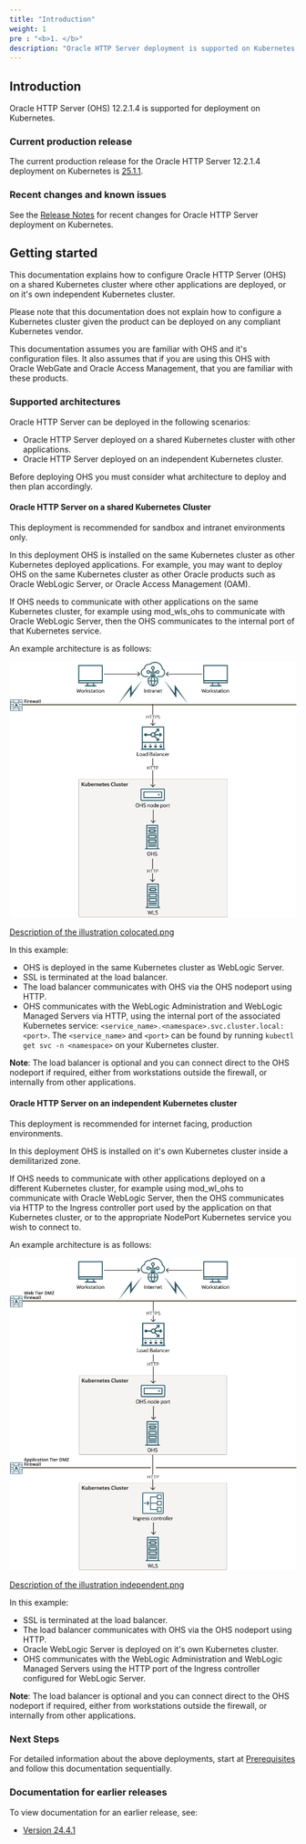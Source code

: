 ```yaml
---
title: "Introduction"
weight: 1
pre : "<b>1. </b>"
description: "Oracle HTTP Server deployment is supported on Kubernetes. Follow the instructions in this guide to set up Oracle HTTP Server on Kubernetes."
---
```


## Introduction

Oracle HTTP Server (OHS) 12.2.1.4 is supported for deployment on Kubernetes.

### Current production release

The current production release for the Oracle HTTP Server 12.2.1.4 deployment on Kubernetes is [25.1.1](https://github.com/oracle/fmw-kubernetes/releases).

### Recent changes and known issues

See the [Release Notes](../release-notes/) for recent changes for Oracle HTTP Server deployment on Kubernetes.


## Getting started

This documentation explains how to configure Oracle HTTP Server (OHS) on a shared Kubernetes cluster where other applications are deployed, or on it's own independent Kubernetes cluster. 

Please note that this documentation does not explain how to configure a Kubernetes cluster given the product can be deployed on any compliant Kubernetes vendor.

This documentation assumes you are familiar with OHS and it's configuration files. It also assumes that if you are using this OHS with Oracle WebGate and Oracle Access Management, that you are familiar with these products.

### Supported architectures

Oracle HTTP Server can be deployed in the following scenarios:

+ Oracle HTTP Server deployed on a shared Kubernetes cluster with other applications.
+ Oracle HTTP Server deployed on an independent Kubernetes cluster.


Before deploying OHS you must consider what architecture to deploy and then plan accordingly.


#### Oracle HTTP Server on a shared Kubernetes Cluster

This deployment is recommended for sandbox and intranet environments only.
 
In this deployment OHS is installed on the same Kubernetes cluster as other Kubernetes deployed applications. For example, you may want to deploy OHS on the same Kubernetes cluster as other Oracle products such as Oracle WebLogic Server, or Oracle Access Management (OAM).

If OHS needs to communicate with other applications on the same Kubernetes cluster, for example using mod_wls_ohs to communicate with Oracle WebLogic Server, then the OHS communicates to the internal port of that Kubernetes service.

An example architecture is as follows:

![](colocated.png "**Oracle HTTP Server on a shared Kubernetes Cluster**") 
   
[Description of the illustration colocated.png](colocated.txt)


In this example:

+ OHS is deployed in the same Kubernetes cluster as WebLogic Server.
+ SSL is terminated at the load balancer.
+ The load balancer communicates with OHS via the OHS nodeport using HTTP. 
+ OHS communicates with the WebLogic Administration and WebLogic Managed Servers via HTTP, using the internal port of the associated Kubernetes service: `<service_name>.<namespace>.svc.cluster.local:<port>`. The `<service_name>` and `<port>` can be found by running `kubectl get svc -n <namespace>` on your Kubernetes cluster.

**Note**: The load balancer is optional and you can connect direct to the OHS nodeport if required, either from workstations outside the firewall, or internally from other applications.


#### Oracle HTTP Server on an independent Kubernetes cluster

This deployment is recommended for internet facing, production environments.

In this deployment OHS is installed on it's own Kubernetes cluster inside a demilitarized zone.

If OHS needs to communicate with other applications deployed on a different Kubernetes cluster, for example using mod_wl_ohs to communicate with Oracle WebLogic Server, then the OHS communicates via HTTP to the Ingress controller port used by the application on that Kubernetes cluster, or to the appropriate NodePort Kubernetes service you wish to connect to.

An example architecture is as follows:

![](independent.png "**Oracle HTTP Server on independent Kubernetes cluster**") 
   
[Description of the illustration independent.png](independent.txt)

In this example:

+ SSL is terminated at the load balancer.
+ The load balancer communicates with OHS via the OHS nodeport using HTTP. 
+ Oracle WebLogic Server is deployed on it's own Kubernetes cluster.
+ OHS communicates with the WebLogic Administration and WebLogic Managed Servers using the HTTP port of the Ingress controller configured for WebLogic Server.

**Note**: The load balancer is optional and you can connect direct to the OHS nodeport if required, either from workstations outside the firewall, or internally from other applications.

### Next Steps

For detailed information about the above deployments, start at [Prerequisites](../prerequisites) and follow this documentation sequentially. 


### Documentation for earlier releases

To view documentation for an earlier release, see:

* [Version 24.4.1](https://oracle.github.io/fmw-kubernetes/24.4.1/ohs/)

